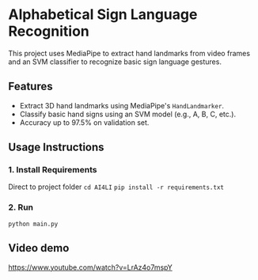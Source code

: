 # Alphabetical Sign Language Recognition

This project uses MediaPipe to extract hand landmarks from video frames and an SVM classifier to recognize basic sign language gestures.

## Features

- Extract 3D hand landmarks using MediaPipe's `HandLandmarker`.
- Classify basic hand signs using an SVM model (e.g., A, B, C, etc.).
- Accuracy up to 97.5% on validation set.

## Usage Instructions

### 1. Install Requirements
Direct to project folder ``` cd AI4LI ```
```pip install -r requirements.txt```
### 2. Run
``` python main.py ```
## Video demo
https://www.youtube.com/watch?v=LrAz4o7mspY
